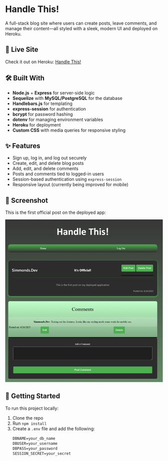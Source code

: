 # Handle This!

A full-stack blog site where users can create posts, leave comments, and manage their content—all styled with a sleek, modern UI and deployed on Heroku.

## 🚀 Live Site

Check it out on Heroku: [Handle This!](https://handle-this-0664649bb26b.herokuapp.com/)

## 🛠️ Built With

- **Node.js** + **Express** for server-side logic
- **Sequelize** with **MySQL/PostgreSQL** for the database
- **Handlebars.js** for templating
- **express-session** for authentication
- **bcrypt** for password hashing
- **dotenv** for managing environment variables
- **Heroku** for deployment
- **Custom CSS** with media queries for responsive styling

## ✨ Features

- Sign up, log in, and log out securely
- Create, edit, and delete blog posts
- Add, edit, and delete comments
- Posts and comments tied to logged-in users
- Session-based authentication using `express-session`
- Responsive layout (currently being improved for mobile)

## 📸 Screenshot

This is the first official post on the deployed app:

![Handle This Screenshot](./public/images/HandleThis.png)

## 🔧 Getting Started

To run this project locally:

1. Clone the repo
2. Run `npm install`
3. Create a `.env` file and add the following:
   ```env
   DBNAME=your_db_name
   DBUSER=your_username
   DBPASS=your_password
   SESSION_SECRET=your_secret
